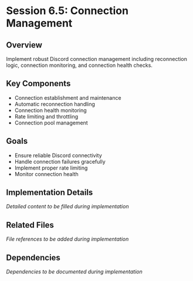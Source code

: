 # Session 6.5: Connection Management

## Overview
Implement robust Discord connection management including reconnection logic, connection monitoring, and connection health checks.

## Key Components
- Connection establishment and maintenance
- Automatic reconnection handling
- Connection health monitoring
- Rate limiting and throttling
- Connection pool management

## Goals
- Ensure reliable Discord connectivity
- Handle connection failures gracefully
- Implement proper rate limiting
- Monitor connection health

## Implementation Details
*Detailed content to be filled during implementation*

## Related Files
*File references to be added during implementation*

## Dependencies
*Dependencies to be documented during implementation*